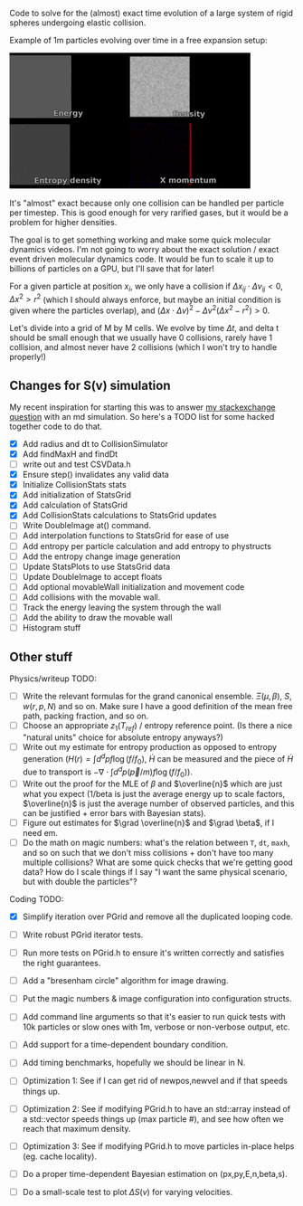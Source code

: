 Code to solve for the (almost) exact time evolution of a large system of rigid spheres undergoing elastic collision. 

Example of 1m particles evolving over time in a free expansion setup:

![1mparticles](git-images/idealgas_preview.gif)


It's "almost" exact because only one collision can be handled per particle per timestep. This is good enough for very rarified gases, but it would be a problem 
for higher densities.

The goal is to get something working and make some quick molecular dynamics videos. I'm not going to worry about the exact solution / exact event driven molecular dynamics code. 
It would be fun to scale it up to billions of particles on a GPU, but I'll save that for later!

For a given particle at position $x_i$, we only have a collision if $\Delta x_{ij}\cdot \Delta v_{ij}\lt 0$, $\Delta x^2\gt r^2$ (which I should always enforce, but maybe an initial condition is given where the particles overlap), and $(\Delta x\cdot \Delta v)^2-\Delta v^2(\Delta x^2-r^2)\gt 0$. 

Let's divide into a grid of M by M cells. We evolve by time $\Delta t$, and delta t should be small enough that we usually have 0 collisions, rarely have 1 collision, and almost never have 2 collisions (which I won't try to handle properly!)

## Changes for S(v) simulation
My recent inspiration for starting this was to answer [my stackexchange question](https://physics.stackexchange.com/q/794922/230863) with
an md simulation. So here's a TODO list for some hacked together code to do that.

- [x] Add radius and dt to CollisionSimulator
- [x] Add findMaxH and findDt
- [ ] write out and test CSVData.h
- [x] Ensure step() invalidates any valid data
- [x] Initialize CollisionStats stats
- [x] Add initialization of StatsGrid
- [x] Add calculation of StatsGrid
- [x] Add CollisionStats calculations to StatsGrid updates
- [ ] Write DoubleImage at() command.
- [ ] Add interpolation functions to StatsGrid for ease of use
- [ ] Add entropy per particle calculation and add entropy to phystructs
- [ ] Add the entropy change image generation
- [ ] Update StatsPlots to use StatsGrid data
- [ ] Update DoubleImage to accept floats
- [ ] Add optional movableWall initialization and movement code
- [ ] Add collisions with the movable wall.
- [ ] Track the energy leaving the system through the wall 
- [ ] Add the ability to draw the movable wall
- [ ] Histogram stuff 

## Other stuff

Physics/writeup TODO:
- [ ] Write the relevant formulas for the grand canonical ensemble. $\Xi(\mu,\beta)$, $S$, $w(r,p,N)$ and so on. Make sure I have a good definition of the mean free path, packing fraction, and so on.
- [ ] Choose an appropriate $z_1(T_{ref})$ / entropy reference point. (Is there a nice "natural units" choice for absolute entropy anyways?)
- [ ] Write out my estimate for entropy production as opposed to entropy generation ($H(r)=\int d^d p f\log(f/f_0)$, $\dot{H}$ can be measured and the piece of $\dot{H}$ due to transport is $-\nabla \cdot \int d^d p (\vec{p}/m) f\log(f/f_0)$).
- [ ] Write out the proof for the MLE of $\beta$ and $\overline{n}$ which are just what you expect (1/beta is just the average energy up to scale factors, $\overline{n}$ is just the average number of observed particles, and this can be justified + error bars with Bayesian stats). 
- [ ] Figure out estimates for $\grad \overline{n}$ and $\grad \beta$, if I need em.
- [ ] Do the math on magic numbers: what's the relation between `T`, `dt`, `maxh`, and so on such that we don't miss collisions + don't have too many multiple collisions? What are some quick checks that we're getting good data? How do I scale things if I say "I want the same physical scenario, but with double the particles"?

Coding TODO:
- [x] Simplify iteration over PGrid and remove all the duplicated looping code.
- [ ] Write robust PGrid iterator tests.
- [ ] Run more tests on PGrid.h to ensure it's written correctly and satisfies the right guarantees.
- [ ] Add a "bresenham circle" algorithm for image drawing.
- [ ] Put the magic numbers & image configuration into configuration structs. 
- [ ] Add command line arguments so that it's easier to run quick tests with 10k particles or slow ones with 1m, verbose or non-verbose output, etc.
- [ ] Add support for a time-dependent boundary condition.
- [ ] Add timing benchmarks, hopefully we should be linear in N.
- [ ] Optimization 1: See if I can get rid of newpos,newvel and if that speeds things up.
- [ ] Optimization 2: See if modifying PGrid.h to have an std::array instead of a std::vector speeds things up (max particle #), and see how often we reach that maximum density.
- [ ] Optimization 3: See if modifying PGrid.h to move particles in-place helps (eg. cache locality).
- [ ] Do a proper time-dependent Bayesian estimation on (px,py,E,n,beta,s).
- [ ] Do a small-scale test to plot $\Delta S(v)$ for varying velocities.


